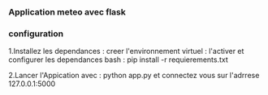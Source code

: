 ### Application meteo avec flask
### configuration
1.Installez les dependances : 
creer l'environnement virtuel : 
l'activer et configurer les dependances
bash : pip install -r requierements.txt

2.Lancer l'Appication avec : python app.py et connectez vous sur l'adrrese 127.0.0.1:5000
